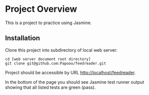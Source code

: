 # Project Overview

This is a project to practice using Jasmine.

## Installation ##

Clone this project into subdirectory of local web server:

    cd [web server document root directory]
    git clone git@github.com:Papooo/feedreader.git

Project should be accessible by URL [http://localhost/feedreader](http://localhost/feedreader).

In the bottom of the page you should see Jasmine test runner output showing that all listed tests are green (pass).
